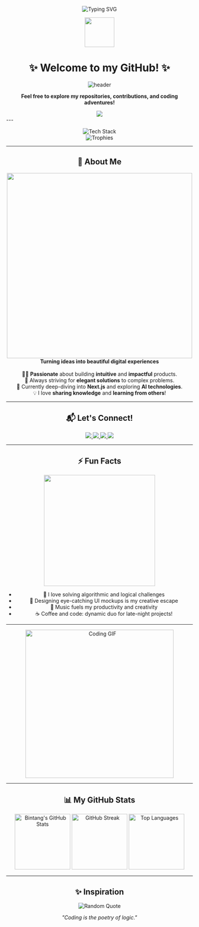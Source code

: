 <p align="center">
  <img src="https://readme-typing-svg.demolab.com?font=Fira+Code&duration=2200&pause=800&color=61DAFB&center=true&vCenter=true&width=500&lines=%F0%9F%91%8B+Hi%2C+I'm+Bintang!;%E2%9C%A8+Code.+Create.+Inspire." alt="Typing SVG" />
</p>


<div align="center">
  
  <img src="https://media.giphy.com/media/hvRJCLFzcasrR4ia7z/giphy.gif" width="80" height="80"/>
  
  <h1>✨ Welcome to my GitHub! ✨</h1>
  
  <img src="https://capsule-render.vercel.app/api?type=waving&color=gradient&height=120&section=header&text=StarxFarm%20Space&fontSize=40&fontAlignY=35&animation=twinkling" alt="header"/>
  
  <p>
    <b>Feel free to explore my repositories, contributions, and coding adventures!</b>
  </p>
  
  <img src="https://capsule-render.vercel.app/api?type=waving&color=gradient&height=80&section=footer"/>
</div>
---

<p align="center">
  <img src="https://skillicons.dev/icons?i=js,react,nextjs,html,css,mysql,python,figma,bootstrap,git" alt="Tech Stack" /><br>
  <img src="https://github-profile-trophy.vercel.app/?username=StarxFarm&theme=radical&margin-w=10&row=1" alt="Trophies"/>
</p>

---

<h2 align="center">🌟 About Me</h2>

<p align="center">
  <img src="https://media.giphy.com/media/3oKIPwoeGErMmaI43C/giphy.gif" width="500"/><br>
  <b>Turning ideas into beautiful digital experiences</b><br><br>
  👨‍💻 <b>Passionate</b> about building <b>intuitive</b> and <b>impactful</b> products.<br>
  🎯 Always striving for <b>elegant solutions</b> to complex problems.<br>
  🌱 Currently deep-diving into <b>Next.js</b> and exploring <b>AI technologies</b>.<br>
  💡 I love <b>sharing knowledge</b> and <b>learning from others</b>!<br>
</p>

---

<h2 align="center">📬 Let's Connect!</h2>

<p align="center">
  <a href="https://youtube.com" target="_blank">
    <img src="https://img.shields.io/badge/YouTube-FF0000?style=for-the-badge&logo=youtube&logoColor=white" />
  </a>
  <a href="https://instagram.com" target="_blank">
    <img src="https://img.shields.io/badge/Instagram-E4405F?style=for-the-badge&logo=instagram&logoColor=white" />
  </a>
  <a href="mailto:youremail@gmail.com" target="_blank">
    <img src="https://img.shields.io/badge/Gmail-D14836?style=for-the-badge&logo=gmail&logoColor=white" />
  </a>
  <a href="https://www.linkedin.com" target="_blank">
    <img src="https://img.shields.io/badge/LinkedIn-0077B5?style=for-the-badge&logo=linkedin&logoColor=white" />
  </a>
</p>

---

<h2 align="center">⚡ Fun Facts</h2>

<p align="center">
  <img src="https://media.giphy.com/media/13HgwGsXF0aiGY/giphy.gif" width="300"/><br>
</p>
<ul align="center">
  <li>🧩 I love solving algorithmic and logical challenges</li>
  <li>🎨 Designing eye-catching UI mockups is my creative escape</li>
  <li>🎵 Music fuels my productivity and creativity</li>
  <li>☕ Coffee and code: dynamic duo for late-night projects!</li>
</ul>

---
<p align="center">
  <img src="https://media.giphy.com/media/qgQUggAC3Pfv687qPC/giphy.gif" alt="Coding GIF" width="400px"/>
</p>



---

<h2 align="center">📊 My GitHub Stats</h2>

<p align="center">
  <img src="https://github-readme-stats.vercel.app/api?username=StarxFarm&show_icons=true&theme=radical&border_radius=15&hide_title=true" height="150" alt="Bintang's GitHub Stats"/>
  <img src="https://github-readme-streak-stats.herokuapp.com?user=StarxFarm&theme=radical&hide_border=false&border_radius=15" height="150" alt="GitHub Streak"/>
  <img src="https://github-readme-stats.vercel.app/api/top-langs/?username=StarxFarm&layout=compact&theme=radical&border_radius=15" height="150" alt="Top Languages"/>
</p>

---
<h2 align="center">✨ Inspiration</h2>

<p align="center">
  <img src="https://quotes-github-readme.vercel.app/api?type=horizontal&theme=radical" alt="Random Quote" />
</p>
<p align="center"><i>"Coding is the poetry of logic."</i></p>

